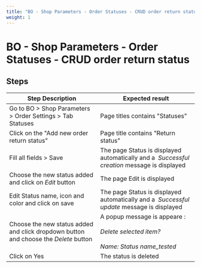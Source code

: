 ```yaml
---
title: "BO - Shop Parameters - Order Statuses - CRUD order return status"
weight: 1
---
```


# BO - Shop Parameters - Order Statuses - CRUD order return status
## Steps
| Step Description | Expected result |
| ----- | ----- |
| Go to BO > Shop Parameters > Order Settings > Tab Statuses | Page titles contains "Statuses" |
| Click on the "Add new order return status" | Page title contains "Return status" |
| Fill all fields > Save | The page Status is displayed automatically and a  *_Successful creation_* message is displayed |
| Choose the new status added and click on _*Edit*_ button | The page Edit is displayed |
| Edit Status name, icon and color and click on save | The page Status is displayed automatically and a  *_Successful update_* message is displayed |
| Choose the new status added and click dropdown button and choose the _*Delete*_ button | A popup message is appeare :<br><br>_Delete selected item?_<br><br>_Name: Status name_tested_ |
| Click on Yes | The status is deleted |
